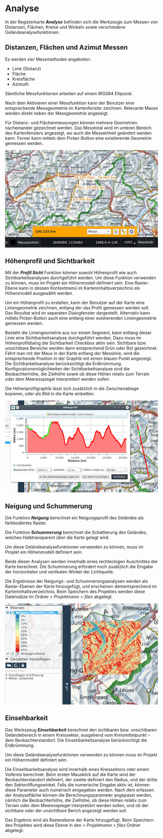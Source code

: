 <!-- WARNING: This file is autogenerated by csv2md.py -->
# Analyse

In der Registerkarte **_Analyse_** befinden sich die Werkzeuge zum Messen von Distanzen, Flächen, Kreise und Winkeln sowie verschiedene Geländeanalysefunktionen.


## <a name="sec0"></a>Distanzen, Flächen und Azimut Messen

Es werden vier Messmethoden angeboten:

+ Linie (Distanz)
+ Fläche
+ Kreisfläche
+ Azimuth

Sämtliche Messfunktionen arbeiten auf einem WGS84 Ellipsoid.

Nach dem Aktivieren einer Messfunktion kann der Benutzer eine entsprechende Messgeometrie im Kartenfenster zeichnen. Relevante Masse werden direkt neben der Messgeometrie angezeigt.

Für Distanz- und Flächenmessungen können mehrere Geometrien nacheinander gezeichnet werden. Das Messtotal wird im unteren Bereich des Kartenfensters angezeigt, wo auch die Messeinheit geändert werden kann. Ferner kann mittels dem Picker-Button eine existierende Geometrie gemessen werden.

<img src="../media/image3.png" />

## <a name="sec1"></a>Höhenprofil und Sichtbarkeit

Mit der **_Profil Sicht_** Funktion können sowohl Höhenprofil wie auch Sichtbarkeitsanalysen durchgeführt werden. Um diese Funktion verwenden zu können, muss im Projekt ein Höhenmodell definiert sein. Eine Raster-Ebene kann in dessen Kontextmenü im Karteninhaltsverzeichnis als Höhenmodell ausgewählt werden.

Um ein Höhenprofil zu erstellen, kann der Benutzer auf der Karte eine Liniengeometrie zeichnen, entlang der das Profil gemessen werden soll. Das Resultat wird im separaten Dialogfenster dargestellt. Alternativ kann mittels Picker-Button auch eine entlang einer existierenden Liniengeometrie gemessen werden.

Besteht die Liniengeometrie aus nur einem Segment, kann entlang dieser Linie eine Sichtbarkeitsanalyse durchgeführt werden. Dazu muss im Höhenprofildialog die Sichtbarkeit Checkbox aktiv sein. Sichtbare bzw. unsichtbare Bereiche werden dann entsprechend Grün oder Rot gezeichnet. Fährt man mit der Maus in der Karte entlang der Messlinie, wird die entsprechende Position in der Graphik mit einem blauen Punkt angezeigt. Die Sichtbarkeitsanalyse berücksichtigt die Erdkrümmung. Konfigurationsmöglichkeiten der Sichtbarkeitsanalyse sind die Beobachterhöhe, die Zielhöhe sowie ob diese Höhen relativ zum Terrain oder dem Meeresspiegel interpretiert werden sollen. 

Die Höhenprofilgraphik lässt sich zusätzlich in die Zwischenablage kopieren, oder als Bild in die Karte einbetten.

<img src="../media/image4.png" />


## <a name="sec2"></a>Neigung und Schummerung

Die Funktion **_Neigung_** berechnet ein Neigungsprofil des Geländes als farbkodiertes Raster.

Die Funktion **_Schummerung_** berechnet die Schattierung des Geländes, welches Halbtransparent über die Karte gelegt wird.

Um diese Geländeanalysefunktionen verwenden zu können, muss im Projekt ein Höhenmodell definiert sein.

Beide dieser Analysen werden innerhalb eines rechteckigen Auschnittes der Karte berechnet. Die Schummerung erfordert noch zusätzlich die Eingabe der horizontalen und vertikalen Winkel der Lichtquelle.

Die Ergebnisse der Neigungs- und Schummerungsanalysen werden als Raster-Ebenen der Karte hinzugefügt, und erscheinen dementsprechend im Karteninhaltsverzeichnis. Beim Speichern des Projektes werden diese Datensätze im Ordner _< Projektname > files_ abgelegt.

<img src="../media/image5.png" />


## <a name="sec3"></a>Einsehbarkeit

Das Werkszeug **_Einsehbarkeit_** berechnet den sichtbaren bzw. unsichtbaren Geländebereich in einem Kreissektor, ausgehend vom Kreismittelpunkt – dem Beobachterstandort. Die Einsehbarkeitsanalyse berücksichtigt die Erdkrümmung.

Um diese Geländeanalysefunktionen verwenden zu können muss im Projekt ein Höhenmodell definiert sein.

Die Einsehbarkeitsanalyse wird innerhalb eines Kreissektors oder einem Vollkreis berechnet. Beim ersten Mausklick auf die Karte wird der Beobachterstandort definiert, der zweite definiert den Radius, und der dritte den Sektoröffungswinkel. Falls die numerische Eingabe aktiv ist, können diese Parameter auch numerisch eingegeben werden. Nach dem erfassen der Analysefläche können die Berechnungsparameter angepasst werden, nämlich die Beobachterhöhe, die Zielhöhe, ob diese Höhen relativ zum Terrain oder dem Meeresspiegel interpretiert werden sollen, und ob der sichtbare oder der unsichtbare Berich angezeigt werden soll.

Das Ergebnis wird als Rasterebene der Karte hinzugefügt. Beim Speichern des Projektes wird diese Ebene in den _< Projektname > files_ Ordner abgelegt.



